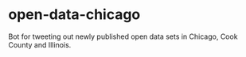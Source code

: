 # open-data-chicago
Bot for tweeting out newly published open data sets in Chicago, Cook County and Illinois.
